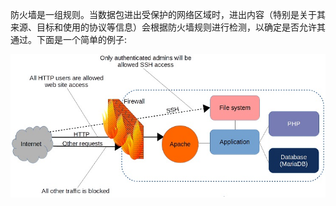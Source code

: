 防火墙是一组规则。当数据包进出受保护的网络区域时，进出内容（特别是关于其来源、目标和使用的协议等信息）会根据防火墙规则进行检测，以确定是否允许其通过。下面是一个简单的例子:

![images](https://github.com/foxliang/Blog/blob/master/images/Linux%E6%80%9D%E7%BB%B4%E8%84%91%E5%9B%BE/%E9%98%B2%E7%81%AB%E5%A2%99.jpg)
